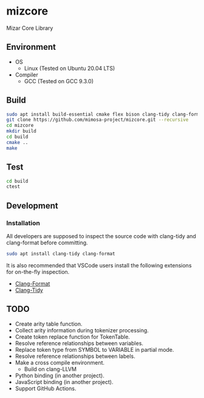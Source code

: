 # mizcore

Mizar Core Library

## Environment

- OS
  - Linux (Tested on Ubuntu 20.04 LTS)
- Compiler
  - GCC (Tested on GCC 9.3.0)

## Build

```bash
sudo apt install build-essential cmake flex bison clang-tidy clang-format
git clone https://github.com/mimosa-project/mizcore.git --recursive
cd mizcore
mkdir build
cd build
cmake ..
make
```

## Test

```bash
cd build
ctest
```

## Development

### Installation

All developers are supposed to inspect the source code with clang-tidy and clang-format before committing.

```bash
sudo apt install clang-tidy clang-format
```

It is also recommended that VSCode users install the following extensions for on-the-fly inspection.

- [Clang-Format](https://marketplace.visualstudio.com/items?itemName=xaver.clang-format)
- [Clang-Tidy](https://marketplace.visualstudio.com/items?itemName=notskm.clang-tidy)

## TODO

- Create arity table function.
- Collect arity information during tokenizer processing.
- Create token replace function for TokenTable.
- Resolve reference relationships between variables.
- Replace token type from SYMBOL to VARIABLE in partial mode.
- Resolve reference relationships between labels.
- Make a cross compile environment.
  - Build on clang-LLVM
- Python binding (in another project).
- JavaScript binding (in another project).
- Support GitHub Actions.
